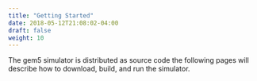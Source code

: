 ```yaml
---
title: "Getting Started"
date: 2018-05-12T21:08:02-04:00
draft: false
weight: 10
---
```


The gem5 simulator is distributed as source code the following pages will describe how to download, build, and run the simulator.
